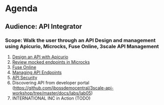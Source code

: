 # Agenda
## Audience: API Integrator
### Scope: Walk the user through an API Design and management using Apicurio, Microcks, Fuse Online, 3scale API Management 

1. [Design an API with Apicurio](lab01/#lab-1)
2. [Review mocked endpoints in Microcks](lab02/#lab-2)
3. [Fuse Online](lab03/#lab-3) 
4. [Managing API Endpoints](lab04/#lab-4)
5. [API Security](lab05/#lab-5) 
6. Discovering API from developer portal (https://github.com/jbossdemocentral/3scale-api-workshop/tree/master/docs/labs/lab05)
7. INTERNATIONAL INC in Action (TODO)
